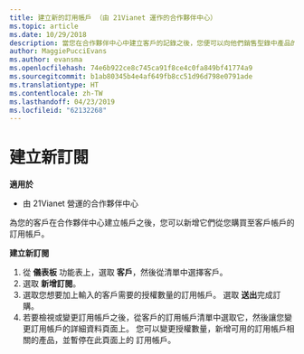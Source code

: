 ```yaml
---
title: 建立新的訂用帳戶 （由 21Vianet 運作的合作夥伴中心）
ms.topic: article
ms.date: 10/29/2018
description: 當您在合作夥伴中心中建立客戶的記錄之後，您便可以向他們銷售型錄中產品的訂閱。
author: MaggiePucciEvans
ms.author: evansma
ms.openlocfilehash: 74e6b922ce8c745ca91f8ce4c0fa849bf41774a9
ms.sourcegitcommit: b1ab80345b4e4af649fb8cc51d96d798e0791ade
ms.translationtype: HT
ms.contentlocale: zh-TW
ms.lasthandoff: 04/23/2019
ms.locfileid: "62132268"
---
```

# <a name="create-a-new-subscription"></a>建立新訂閱

**適用於**

-   由 21Vianet 營運的合作夥伴中心


為您的客戶在合作夥伴中心建立帳戶之後，您可以新增它們從您購買至客戶帳戶的訂用帳戶。

**建立新訂閱**

1.  從 **儀表板** 功能表上，選取 **客戶**，然後從清單中選擇客戶。
2.  選取 **新增訂閱**。
3.  選取您想要加上輸入的客戶需要的授權數量的訂用帳戶。 選取 **送出**完成訂購。
4.  若要檢視或變更訂用帳戶之後，從客戶的訂用帳戶清單中選取它，然後讓您變更訂用帳戶的詳細資料頁面上。 您可以變更授權數量，新增可用的訂用帳戶相關的產品，並暫停在此頁面上的 訂用帳戶。   

